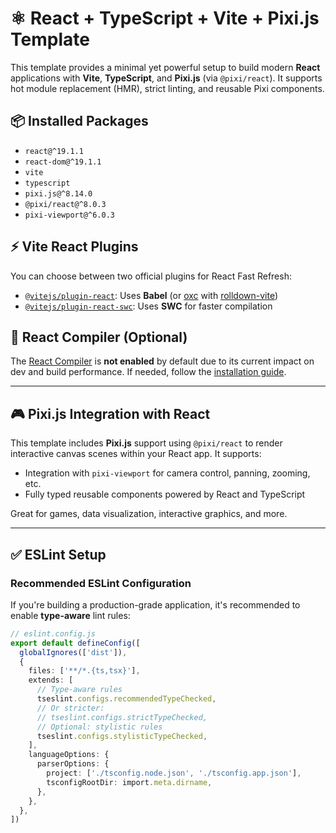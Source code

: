 # ⚛️ React + TypeScript + Vite + Pixi.js Template

This template provides a minimal yet powerful setup to build modern **React** applications with **Vite**, **TypeScript**, and **Pixi.js** (via `@pixi/react`). It supports hot module replacement (HMR), strict linting, and reusable Pixi components.

## 📦 Installed Packages

- `react@^19.1.1`
- `react-dom@^19.1.1`
- `vite`
- `typescript`
- `pixi.js@^8.14.0`
- `@pixi/react@^8.0.3`
- `pixi-viewport@^6.0.3`

## ⚡ Vite React Plugins

You can choose between two official plugins for React Fast Refresh:

- [`@vitejs/plugin-react`](https://github.com/vitejs/vite-plugin-react): Uses **Babel** (or [oxc](https://oxc.rs) with [rolldown-vite](https://vite.dev/guide/rolldown))
- [`@vitejs/plugin-react-swc`](https://github.com/vitejs/vite-plugin-react-swc): Uses **SWC** for faster compilation

## 🧠 React Compiler (Optional)

The [React Compiler](https://react.dev/learn/react-compiler/installation) is **not enabled** by default due to its current impact on dev and build performance. If needed, follow the [installation guide](https://react.dev/learn/react-compiler/installation).

---

## 🎮 Pixi.js Integration with React

This template includes **Pixi.js** support using `@pixi/react` to render interactive canvas scenes within your React app. It supports:

- Integration with `pixi-viewport` for camera control, panning, zooming, etc.
- Fully typed reusable components powered by React and TypeScript

Great for games, data visualization, interactive graphics, and more.

---

## ✅ ESLint Setup

### Recommended ESLint Configuration

If you're building a production-grade application, it's recommended to enable **type-aware** lint rules:

```ts
// eslint.config.js
export default defineConfig([
  globalIgnores(['dist']),
  {
    files: ['**/*.{ts,tsx}'],
    extends: [
      // Type-aware rules
      tseslint.configs.recommendedTypeChecked,
      // Or stricter:
      // tseslint.configs.strictTypeChecked,
      // Optional: stylistic rules
      tseslint.configs.stylisticTypeChecked,
    ],
    languageOptions: {
      parserOptions: {
        project: ['./tsconfig.node.json', './tsconfig.app.json'],
        tsconfigRootDir: import.meta.dirname,
      },
    },
  },
])
